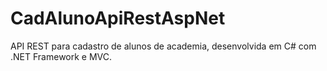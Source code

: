 # CadAlunoApiRestAspNet
API REST para cadastro de alunos de academia, desenvolvida em C# com .NET Framework e MVC.
